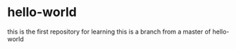 # hello-world
this is the first repository for learning
this is a branch from a master of hello-world
